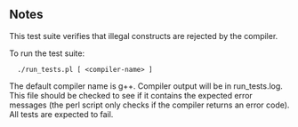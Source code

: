 ## Notes

This test suite verifies that illegal constructs are rejected by the compiler.

To run the test suite:
```
  ./run_tests.pl [ <compiler-name> ]
```
The default compiler name is g++. Compiler output will be in run_tests.log.
This file should be checked to see if it contains the expected error messages
(the perl script only checks if the compiler returns an error code). All tests
are expected to fail.
